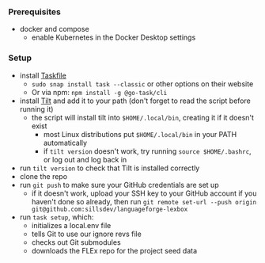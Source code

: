 ### Prerequisites
 * docker and compose
   * enable Kubernetes in the Docker Desktop settings

### Setup
  * install [Taskfile](https://taskfile.dev/installation/)
    * `sudo snap install task --classic` or other options on their website
    * Or via npm: `npm install -g @go-task/cli`
  * install [Tilt](https://docs.tilt.dev/) and add it to your path (don't forget to read the script before running it)
    * the script will install tilt into `$HOME/.local/bin`, creating it if it doesn't exist
      * most Linux distributions put `$HOME/.local/bin` in your PATH automatically
      * if `tilt version` doesn't work, try running `source $HOME/.bashrc`, or log out and log back in
  * run `tilt version` to check that Tilt is installed correctly
  * clone the repo
  * run `git push` to make sure your GitHub credentials are set up
    * if it doesn't work, upload your SSH key to your GitHub account if you haven't done so already, then run `git remote set-url --push origin git@github.com:sillsdev/languageforge-lexbox`
  * run `task setup`, which:
    * initializes a local.env file
    * tells Git to use our ignore revs file
    * checks out Git submodules
    * downloads the FLEx repo for the project seed data
